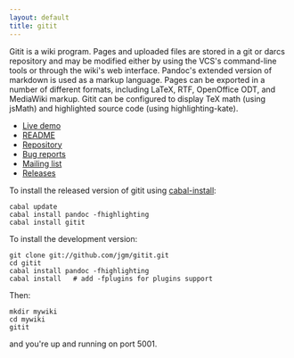 ```yaml
---
layout: default
title: gitit
---
```


Gitit is a wiki program. Pages and uploaded files are stored in a git
or darcs repository and may be modified either by using the VCS's
command-line tools or through the wiki's web interface. Pandoc's
extended version of markdown is used as a markup language. Pages can
be exported in a number of different formats, including LaTeX, RTF,
OpenOffice ODT, and MediaWiki markup. Gitit can be configured to
display TeX math (using jsMath) and highlighted source code (using
highlighting-kate).

- [Live demo](http://gitit.johnmacfarlane.net)
- [README](http://github.com/jgm/gitit/README.markdown)
- [Repository](http://github.com/jgm/gitit)
- [Bug reports](http://code.google.com/p/gitit/issues/list?can=2&q=&colspec=ID+Type+Status+Priority+Milestone+Owner+Summary&cells=tiles)
- [Mailing list](http://groups.google.com/group/gitit-discuss)
- [Releases](http://hackage.haskell.org/cgi-bin/hackage-scripts/package/gitit)

To install the released version of gitit using
[cabal-install](http://hackage.haskell.org/trac/hackage/wiki/CabalInstall):

    cabal update
    cabal install pandoc -fhighlighting
    cabal install gitit

To install the development version:

    git clone git://github.com/jgm/gitit.git
    cd gitit
    cabal install pandoc -fhighlighting
    cabal install   # add -fplugins for plugins support

Then:

    mkdir mywiki
    cd mywiki
    gitit

and you're up and running on port 5001.

